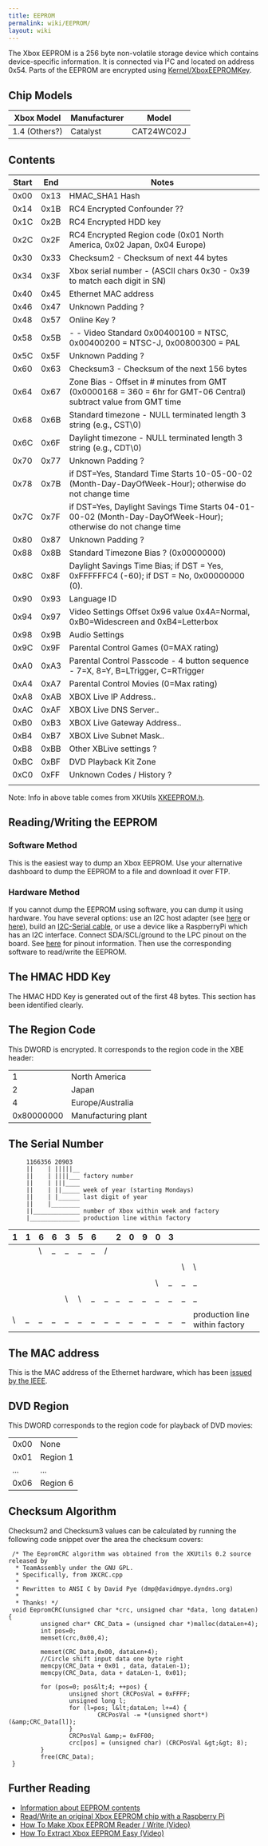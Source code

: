 ```yaml
---
title: EEPROM
permalink: wiki/EEPROM/
layout: wiki
---
```


The Xbox EEPROM is a 256 byte non-volatile storage device which contains
device-specific information. It is connected via I²C and located on
address 0x54. Parts of the EEPROM are encrypted using
[Kernel/XboxEEPROMKey](/wiki/Kernel/XboxEEPROMKey "wikilink").

Chip Models
-----------

| Xbox Model    | Manufacturer | Model      |
|---------------|--------------|------------|
| 1.4 (Others?) | Catalyst     | CAT24WC02J |

Contents
--------

| Start | End  | Notes                                                                                                             |
|-------|------|-------------------------------------------------------------------------------------------------------------------|
| 0x00  | 0x13 | HMAC\_SHA1 Hash                                                                                                   |
| 0x14  | 0x1B | RC4 Encrypted Confounder ??                                                                                       |
| 0x1C  | 0x2B | RC4 Encrypted HDD key                                                                                             |
| 0x2C  | 0x2F | RC4 Encrypted Region code (0x01 North America, 0x02 Japan, 0x04 Europe)                                           |
| 0x30  | 0x33 | Checksum2 - Checksum of next 44 bytes                                                                             |
| 0x34  | 0x3F | Xbox serial number - (ASCII chars 0x30 - 0x39 to match each digit in SN)                                          |
| 0x40  | 0x45 | Ethernet MAC address                                                                                              |
| 0x46  | 0x47 | Unknown Padding ?                                                                                                 |
| 0x48  | 0x57 | Online Key ?                                                                                                      |
| 0x58  | 0x5B | -   -   Video Standard 0x00400100 = NTSC, 0x00400200 = NTSC-J, 0x00800300 = PAL                                   |
| 0x5C  | 0x5F | Unknown Padding ?                                                                                                 |
| 0x60  | 0x63 | Checksum3 - Checksum of the next 156 bytes                                                                        |
| 0x64  | 0x67 | Zone Bias - Offset in \# minutes from GMT (0x0000168 = 360 = 6hr for GMT-06 Central) subtract value from GMT time |
| 0x68  | 0x6B | Standard timezone - NULL terminated length 3 string (e.g., CST\\0)                                                |
| 0x6C  | 0x6F | Daylight timezone - NULL terminated length 3 string (e.g., CDT\\0)                                                |
| 0x70  | 0x77 | Unknown Padding ?                                                                                                 |
| 0x78  | 0x7B | if DST=Yes, Standard Time Starts 10-05-00-02 (Month-Day-DayOfWeek-Hour); otherwise do not change time             |
| 0x7C  | 0x7F | if DST=Yes, Daylight Savings Time Starts 04-01-00-02 (Month-Day-DayOfWeek-Hour); otherwise do not change time     |
| 0x80  | 0x87 | Unknown Padding ?                                                                                                 |
| 0x88  | 0x8B | Standard Timezone Bias ? (0x00000000)                                                                             |
| 0x8C  | 0x8F | Daylight Savings Time Bias; if DST = Yes, 0xFFFFFFC4 (-60); if DST = No, 0x00000000 (0).                          |
| 0x90  | 0x93 | Language ID                                                                                                       |
| 0x94  | 0x97 | Video Settings Offset 0x96 value 0x4A=Normal, 0xB0=Widescreen and 0xB4=Letterbox                                  |
| 0x98  | 0x9B | Audio Settings                                                                                                    |
| 0x9C  | 0x9F | Parental Control Games (0=MAX rating)                                                                             |
| 0xA0  | 0xA3 | Parental Control Passcode - 4 button sequence - 7=X, 8=Y, B=LTrigger, C=RTrigger                                  |
| 0xA4  | 0xA7 | Parental Control Movies (0=Max rating)                                                                            |
| 0xA8  | 0xAB | XBOX Live IP Address..                                                                                            |
| 0xAC  | 0xAF | XBOX Live DNS Server..                                                                                            |
| 0xB0  | 0xB3 | XBOX Live Gateway Address..                                                                                       |
| 0xB4  | 0xB7 | XBOX Live Subnet Mask..                                                                                           |
| 0xB8  | 0xBB | Other XBLive settings ?                                                                                           |
| 0xBC  | 0xBF | DVD Playback Kit Zone                                                                                             |
| 0xC0  | 0xFF | Unknown Codes / History ?                                                                                         |
||

Note: Info in above table comes from XKUtils
[XKEEPROM.h](https://svn.exotica.org.uk:8443/xbmc4xbox/tags/3.5.3/xbmc/xbox/XKEEPROM.h).

Reading/Writing the EEPROM
--------------------------

### Software Method

This is the easiest way to dump an Xbox EEPROM. Use your alternative
dashboard to dump the EEPROM to a file and download it over FTP.

### Hardware Method

If you cannot dump the EEPROM using software, you can dump it using
hardware. You have several options: use an I2C host adapter (see
[here](http://dangerousprototypes.com/blog/bus-pirate-manual/) or
[here](https://www.totalphase.com/products/aardvark-i2cspi/)), build an
[I2C-Serial cable](https://www.youtube.com/watch?v=UcK6nKyKGVQ), or use
a device like a RaspberryPi which has an I2C interface. Connect
SDA/SCL/ground to the LPC pinout on the board. See
[here](https://github.com/grimdoomer/PiPROM) for pinout information.
Then use the corresponding software to read/write the EEPROM.

The HMAC HDD Key
----------------

The HMAC HDD Key is generated out of the first 48 bytes. This section
has been identified clearly.

The Region Code
---------------

This DWORD is encrypted. It corresponds to the region code in the XBE
header:

|            |                     |
|------------|---------------------|
| 1          | North America       |
| 2          | Japan               |
| 4          | Europe/Australia    |
| 0x80000000 | Manufacturing plant |

The Serial Number
-----------------

         1166356 20903
         ||    | |||||__
         ||    | ||||___ factory number
         ||    | |||____
         ||    | ||_____ week of year (starting Mondays)
         ||    | |______ last digit of year
         ||    |________
         ||_____________ number of Xbox within week and factory
         |______________ production line within factory 
       

| 1   | 1   | 6   | 6   | 3   | 5   | 6   |     | 2   | 0   | 9   | 0   | 3   |     |                                        |
|-----|-----|-----|-----|-----|-----|-----|-----|-----|-----|-----|-----|-----|-----|----------------------------------------|
| |   | \\  | \_  | \_  | \_  | \_  | /   |     | |   | |   | |   | \\  | \\  | \_  | Factory Number                         |
| |   |     |     | |   | |   |     |     |     | |   | |   | |   |     |     |     |                                        |
| |   |     |     | |   | |   |     |     |     | |   | \\  | \\  | \_  | \_  | \_  | week of year (starting Mondays)        |
| |   |     |     | |   | |   |     |     |     | |   |     |     |     |     |     |                                        |
| |   |     |     | |   | |   |     |     |     | \\  | \_  | \_  | \_  | \_  | \_  | last digit of year (200Y)              |
| |   |     |     | |   | |   |     |     |     |     |     |     |     |     |     |                                        |
| |   |     |     | \\  | \\  | \_  | \_  | \_  | \_  | \_  | \_  | \_  | \_  | \_  | number of Xbox within week and factory |
| |   |     |     |     |     |     |     |     |     |     |     |     |     |     |                                        |
| \\  | \_  | \_  | \_  | \_  | \_  | \_  | \_  | \_  | \_  | \_  | \_  | \_  | \_  | production line within factory         |

The MAC address
---------------

This is the MAC address of the Ethernet hardware, which has been [issued
by the
IEEE](https://web.archive.org/web/20100617020733/http://standards.ieee.org/regauth/oui/oui_public.txt).

DVD Region
----------

This DWORD corresponds to the region code for playback of DVD movies:

|      |          |
|------|----------|
| 0x00 | None     |
| 0x01 | Region 1 |
| ...  | ...      |
| 0x06 | Region 6 |

Checksum Algorithm
------------------

Checksum2 and Checksum3 values can be calculated by running the
following code snippet over the area the checksum covers:

     /* The EepromCRC algorithm was obtained from the XKUtils 0.2 source released by
      * TeamAssembly under the GNU GPL.
      * Specifically, from XKCRC.cpp
      *
      * Rewritten to ANSI C by David Pye (dmp@davidmpye.dyndns.org)
      *
      * Thanks! */
     void EepromCRC(unsigned char *crc, unsigned char *data, long dataLen) {
             unsigned char* CRC_Data = (unsigned char *)malloc(dataLen+4);
             int pos=0;
             memset(crc,0x00,4);
     
             memset(CRC_Data,0x00, dataLen+4);
             //Circle shift input data one byte right
             memcpy(CRC_Data + 0x01 , data, dataLen-1);
             memcpy(CRC_Data, data + dataLen-1, 0x01);
     
             for (pos=0; pos&lt;4; ++pos) {
                     unsigned short CRCPosVal = 0xFFFF;
                     unsigned long l;
                     for (l=pos; l&lt;dataLen; l+=4) {
                             CRCPosVal -= *(unsigned short*)(&amp;CRC_Data[l]);
                     }
                     CRCPosVal &amp;= 0xFF00;
                     crc[pos] = (unsigned char) (CRCPosVal &gt;&gt; 8);
             }
             free(CRC_Data);
     }

Further Reading
---------------

-   [Information about EEPROM
    contents](https://web.archive.org/web/20040604013125/http://console-dev.com:80/eeprom.htm)
-   [Read/Write an original Xbox EEPROM chip with a Raspberry
    Pi](https://github.com/grimdoomer/PiPROM)
-   [How To Make Xbox EEPROM Reader / Write
    (Video)](https://www.youtube.com/watch?v=UcK6nKyKGVQ)
-   [How To Extract Xbox EEPROM Easy
    (Video)](https://www.youtube.com/watch?v=uzrljlHDr9w)

